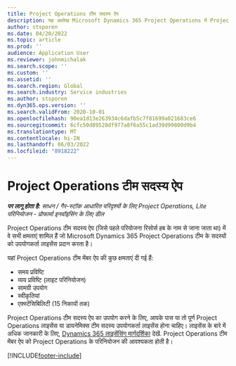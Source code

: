 ```yaml
---
title: Project Operations टीम सदस्य ऐप
description: यह आलेख Microsoft Dynamics 365 Project Operations में Project Operations टीम सदस्य ऐप के बारे में जानकारी देता है।
author: stsporen
ms.date: 04/20/2022
ms.topic: article
ms.prod: ''
audience: Application User
ms.reviewer: johnmichalak
ms.search.scope: ''
ms.custom: ''
ms.assetid: ''
ms.search.region: Global
ms.search.industry: Service industries
ms.author: stsporen
ms.dyn365.ops.version: ''
ms.search.validFrom: 2020-10-01
ms.openlocfilehash: 90ea1d13e263934c6dafb5c7f81699a021683ce6
ms.sourcegitcommit: 6cfc50d89528df977a8f6a55c1ad39d99800d9b4
ms.translationtype: MT
ms.contentlocale: hi-IN
ms.lasthandoff: 06/03/2022
ms.locfileid: "8918222"
---
```

# <a name="project-operations-team-member-app"></a>Project Operations टीम सदस्य ऐप

_**पर लागू होता है:** साधन / गैर-स्टॉक आधारित परिदृश्यों के लिए Project Operations, Lite परिनियोजन - प्रोफार्मा इनवॉइसिंग के लिए डील_

Project Operations टीम सदस्य ऐप (जिसे पहले परियोजना रिसोर्स हब के नाम से जाना जाता था) में वे सभी क्षमताएं शामिल हैं जो Microsoft Dynamics 365 Project Operations टीम के सदस्यों को उपयोगकर्ता लाइसेंस प्रदान करता है।

यहां Project Operations टीम मेंबर ऐप की कुछ क्षमताएं दी गई हैं:

- समय प्रविष्टि
- व्यय प्रविष्टि (लाइट परिनियोजन)
- सामग्री उपयोग
- स्वीकृतियां
- एक्स्टेंसिबिलिटी (15 निकायों तक)

Project Operations टीम सदस्य ऐप का उपयोग करने के लिए, आपके पास या तो पूर्ण Project Operations लाइसेंस या डायनेमिक्स टीम सदस्य उपयोगकर्ता लाइसेंस होना चाहिए। लाइसेंस के बारे में अधिक जानकारी के लिए, [Dynamics 365 लाइसेंसिंग मार्गदर्शिका](https://go.microsoft.com/fwlink/?LinkId=866544&clcid=0x409) देखें. Project Operations टीम मेंबर ऐप को Project Operations के परिनियोजन की आवश्यकता होती है।

[!INCLUDE[footer-include](../includes/footer-banner.md)]
